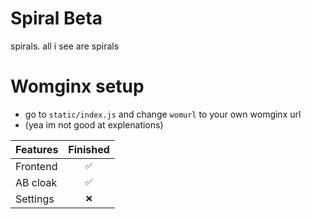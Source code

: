 # Spiral Beta
spirals. all i see are spirals

# Womginx setup
- go to `static/index.js` and change `womurl` to your own womginx url
- (yea im not good at explenations)


| Features      | Finished      |
| ------------- |:-------------:|
| Frontend      | `✅`          |
| AB cloak      | `✅`          |
| Settings      |  `❌`         |
